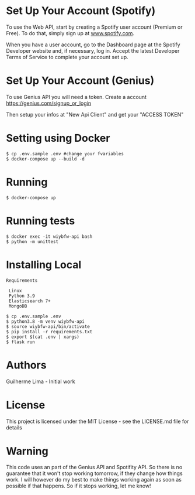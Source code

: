 # Set Up Your Account (Spotify)

To use the Web API, start by creating a Spotify user account (Premium or Free). To do that, simply sign up at www.spotify.com.

When you have a user account, go to the Dashboard page at the Spotify Developer website and, if necessary, log in. Accept the latest Developer Terms of Service to complete your account set up.

# Set Up Your Account (Genius)

To use Genius API you will need a token. Create a account https://genius.com/signup_or_login

Then setup your infos at "New Api Client" and get your "ACCESS TOKEN"

# Setting using Docker

    $ cp .env.sample .env #change your fvariables
    $ docker-compose up --build -d

# Running

    $ docker-compose up

# Running tests
    $ docker exec -it wiybfw-api bash
    $ python -m unittest
 
 # Installing Local
 
    Requirements
    
     Linux
     Python 3.9
     Elasticsearch 7+
     MongoDB
     
    $ cp .env.sample .env
    $ python3.8 -m venv wiybfw-api
    $ source wiybfw-api/bin/activate
    $ pip install -r requirements.txt
    $ export $(cat .env | xargs)
    $ flask run
    



# Authors
Guilherme Lima - Initial work

# License
This project is licensed under the MIT License - see the LICENSE.md file for details

# Warning
This code uses an  part of the Genius API and Spotifity API. So there is no guarantee 
that it won't stop working tomorrow, if they change how things work. I will however do
my best to make things working again as soon as possible if that happens. So if it 
stops working, let me know!


    